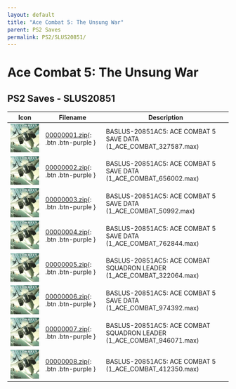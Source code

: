 ```yaml
---
layout: default
title: "Ace Combat 5: The Unsung War"
parent: PS2 Saves
permalink: PS2/SLUS20851/
---
```

# Ace Combat 5: The Unsung War

## PS2 Saves - SLUS20851

| Icon | Filename | Description |
|------|----------|-------------|
| ![Ace Combat 5: The Unsung War](icon0.png) | [00000001.zip](00000001.zip){: .btn .btn-purple } | BASLUS-20851AC5: ACE COMBAT 5 SAVE DATA (1_ACE_COMBAT_327587.max) |
| ![Ace Combat 5: The Unsung War](icon0.png) | [00000002.zip](00000002.zip){: .btn .btn-purple } | BASLUS-20851AC5: ACE COMBAT 5 SAVE DATA (1_ACE_COMBAT_656002.max) |
| ![Ace Combat 5: The Unsung War](icon0.png) | [00000003.zip](00000003.zip){: .btn .btn-purple } | BASLUS-20851AC5: ACE COMBAT 5 SAVE DATA (1_ACE_COMBAT_50992.max) |
| ![Ace Combat 5: The Unsung War](icon0.png) | [00000004.zip](00000004.zip){: .btn .btn-purple } | BASLUS-20851AC5: ACE COMBAT 5 SAVE DATA (1_ACE_COMBAT_762844.max) |
| ![Ace Combat 5: The Unsung War](icon0.png) | [00000005.zip](00000005.zip){: .btn .btn-purple } | BASLUS-20851AC5: ACE COMBAT SQUADRON LEADER (1_ACE_COMBAT_322064.max) |
| ![Ace Combat 5: The Unsung War](icon0.png) | [00000006.zip](00000006.zip){: .btn .btn-purple } | BASLUS-20851AC5: ACE COMBAT 5 SAVE DATA (1_ACE_COMBAT_974392.max) |
| ![Ace Combat 5: The Unsung War](icon0.png) | [00000007.zip](00000007.zip){: .btn .btn-purple } | BASLUS-20851AC5: ACE COMBAT SQUADRON LEADER (1_ACE_COMBAT_946071.max) |
| ![Ace Combat 5: The Unsung War](icon0.png) | [00000008.zip](00000008.zip){: .btn .btn-purple } | BASLUS-20851AC5: ACE COMBAT 5 (1_ACE_COMBAT_412350.max) |
